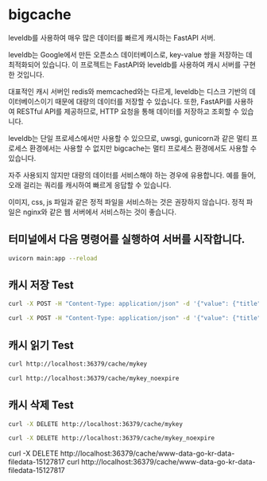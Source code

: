 # bigcache

leveldb를 사용하여 매우 많은 데이터를 빠르게 캐시하는 FastAPI 서버.

leveldb는 Google에서 만든 오픈소스 데이터베이스로, key-value 쌍을 저장하는 데 최적화되어 있습니다. 이 프로젝트는 FastAPI와 leveldb를 사용하여 캐시 서버를 구현한 것입니다.

대표적인 캐시 서버인 redis와 memcached와는 다르게, leveldb는 디스크 기반의 데이터베이스이기 때문에 대량의 데이터를 저장할 수 있습니다. 또한, FastAPI를 사용하여 RESTful API를 제공하므로, HTTP 요청을 통해 데이터를 저장하고 조회할 수 있습니다.

leveldb는 단일 프로세스에서만 사용할 수 있으므로, uwsgi, gunicorn과 같은 멀티 프로세스 환경에서는 사용할 수 없지만 bigcache는 멀티 프로세스 환경에서도 사용할 수 있습니다.

자주 사용되지 않지만 대량의 데이터를 서비스해야 하는 경우에 유용합니다. 예를 들어, 오래 걸리는 쿼리를 캐시하여 빠르게 응답할 수 있습니다. 

이미지, css, js 파일과 같은 정적 파일을 서비스하는 것은 권장하지 않습니다. 정적 파일은 nginx와 같은 웹 서버에서 서비스하는 것이 좋습니다.


## 터미널에서 다음 명령어를 실행하여 서버를 시작합니다.

``` bash
uvicorn main:app --reload
```

## 캐시 저장 Test

``` bash
curl -X POST -H "Content-Type: application/json" -d '{"value": {"title": "example data", "notes": "example notes"}, "duration": "1m"}' http://localhost:36379/cache/mykey

curl -X POST -H "Content-Type: application/json" -d '{"value": {"title": "example data", "notes": "example notes"}}' http://localhost:36379/cache/mykey_noexpire
```

## 캐시 읽기 Test

``` bash
curl http://localhost:36379/cache/mykey

curl http://localhost:36379/cache/mykey_noexpire
```

## 캐시 삭제 Test

``` bash
curl -X DELETE http://localhost:36379/cache/mykey

curl -X DELETE http://localhost:36379/cache/mykey_noexpire
```


curl -X DELETE http://localhost:36379/cache/www-data-go-kr-data-filedata-15127817
curl http://localhost:36379/cache/www-data-go-kr-data-filedata-15127817